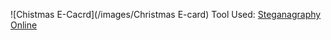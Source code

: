 ![Chistmas E-Cacrd](/images/Christmas E-card)
Tool Used: [Steganagraphy Online](https://stylesuxx.github.io/steganography/)
